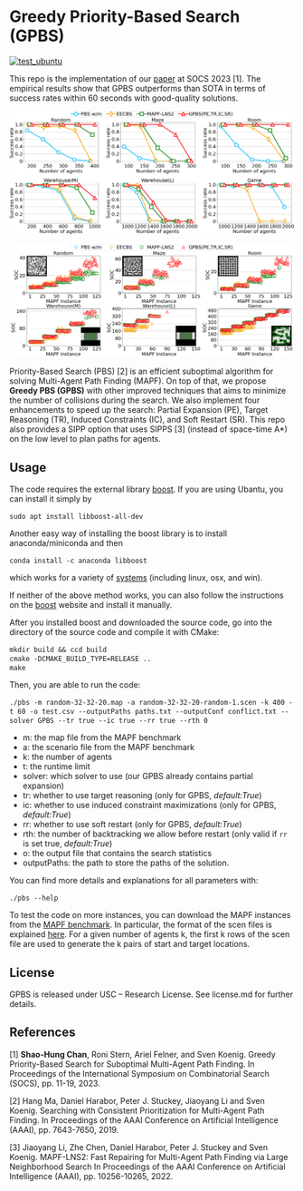 # Greedy Priority-Based Search (GPBS)
[![test_ubuntu](https://github.com/shchan13/PBS/actions/workflows/test_ubuntu.yml/badge.svg)](https://github.com/shchan13/PBS/actions/workflows/test_ubuntu.yml)

This repo is the implementation of our [paper](https://ojs.aaai.org/index.php/SOCS/article/view/27278) at SOCS 2023 [1].
The empirical results show that GPBS outperforms than SOTA in terms of success rates within 60 seconds with good-quality solutions.

![succ](images/succ_sota.png)

![soc](images/soc_sota.png)

Priority-Based Search (PBS) [2] is an efficient suboptimal algorithm for solving Multi-Agent Path Finding (MAPF).
On top of that, we propose **Greedy PBS (GPBS)** with other improved techniques that aims to minimize the number of collisions during the search. We also implement four enhancements to speed up the search: Partial Expansion (PE), Target Reasoning (TR), Induced Constraints (IC), and Soft Restart (SR).
This repo also provides a SIPP option that uses SIPPS [3] (instead of space-time A*) on the low level to plan paths for agents.

## Usage
The code requires the external library [boost](https://www.boost.org/).
If you are using Ubantu, you can install it simply by
```shell script
sudo apt install libboost-all-dev
``` 
Another easy way of installing the boost library is to install anaconda/miniconda and then
```shell script
conda install -c anaconda libboost
```
which works for a variety of [systems](https://anaconda.org/anaconda/libboost)
(including linux, osx, and win).

If neither of the above method works, you can also follow the instructions
on the [boost](https://www.boost.org/) website and install it manually.


After you installed boost and downloaded the source code, go into the directory of the source code and compile it with CMake:
```shell script
mkdir build && ccd build
cmake -DCMAKE_BUILD_TYPE=RELEASE ..
make
```

Then, you are able to run the code:
```shell script
./pbs -m random-32-32-20.map -a random-32-32-20-random-1.scen -k 400 -t 60 -o test.csv --outputPaths paths.txt --outputConf conflict.txt --solver GPBS --tr true --ic true --rr true --rth 0
```

- m: the map file from the MAPF benchmark
- a: the scenario file from the MAPF benchmark
- k: the number of agents
- t: the runtime limit
- solver: which solver to use (our GPBS already contains partial expansion)
- tr: whether to use target reasoning (only for GPBS, *default:True*)
- ic: whether to use induced constraint maximizations (only for GPBS, *default:True*)
- rr: whether to use soft restart (only for GPBS, *default:True*)
- rth: the number of backtracking we allow before restart (only valid if `rr` is set true, *default:True*)
- o: the output file that contains the search statistics
- outputPaths: the path to store the paths of the solution.

You can find more details and explanations for all parameters with:
```shell script
./pbs --help
```

To test the code on more instances,
you can download the MAPF instances from the [MAPF benchmark](https://movingai.com/benchmarks/mapf/index.html).
In particular, the format of the scen files is explained [here](https://movingai.com/benchmarks/formats.html).
For a given number of agents k, the first k rows of the scen file are used to generate the k pairs of start and target locations.

## License
GPBS is released under USC – Research License. See license.md for further details.
 
## References
[1] **Shao-Hung Chan**, Roni Stern, Ariel Felner, and Sven Koenig.
Greedy Priority-Based Search for Suboptimal Multi-Agent Path Finding.
In Proceedings of the International Symposium on Combinatorial Search (SOCS), pp. 11-19, 2023.

[2] Hang Ma, Daniel Harabor, Peter J. Stuckey, Jiaoyang Li and Sven Koenig. 
Searching with Consistent Prioritization for Multi-Agent Path Finding. 
In Proceedings of the AAAI Conference on Artificial Intelligence (AAAI), pp. 7643-7650, 2019.

[3] Jiaoyang Li, Zhe Chen, Daniel Harabor, Peter J. Stuckey and Sven Koenig.
MAPF-LNS2: Fast Repairing for Multi-Agent Path Finding via Large Neighborhood Search
In Proceedings of the AAAI Conference on Artificial Intelligence (AAAI), pp. 10256-10265, 2022.
